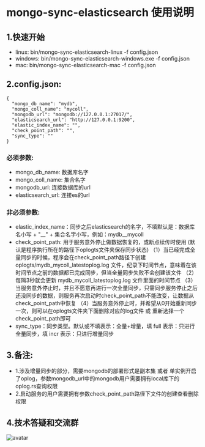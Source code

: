 # mongo-sync-elasticsearch 使用说明


## 1.快速开始
* linux: bin/mongo-sync-elasticsearch-linux -f config.json
* windows: bin/mongo-sync-elasticsearch-windows.exe -f config.json
* mac: bin/mongo-sync-elasticsearch-mac -f config.json

## 2.config.json:
```
{
  "mongo_db_name": "mydb",
  "mongo_coll_name": "mycoll",
  "mongodb_url": "mongodb://127.0.0.1:27017/",
  "elasticsearch_url": "http://127.0.0.1:9200",
  "elastic_index_name": "",
  "check_point_path": "",
  "sync_type": ""
}

```

### 必须参数:
* mongo_db_name: 数据库名字
* mongo_coll_name: 集合名字
* mongodb_url: 连接数据库的url
* elasticsearch_url: 连接es的url

### 非必须参数:
* elastic_index_name：同步之后elasticsearch的名字，不填默认是：数据库名小写 + "__" + 集合名字小写，例如：mydb__mycoll
* check_point_path: 用于服务意外停止做数据恢复的，或断点续传时使用 (默认是程序执行所在的路径下oplogts文件夹保存同步状态)
（1）当已经完成全量同步的时候，程序会在check_point_path路径下创建 oplogts/mydb_mycoll_latestoplog.log 文件，纪录下时间节点，意味着在该时间节点之前的数据都已完成同步，但当全量同步失败不会创建该文件 
（2）每隔3秒就会更新 mydb_mycoll_latestoplog.log 文件里面的时间节点 
（3）当服务意外停止时，并且不愿意再进行一次全量同步，只需同步服务停止之后还没同步的数据，则服务再次启动时check_point_path不能改变，让数据从check_point_path中恢复 
（4）当服务意外停止时，并希望从0开始重新同步一次，则可以在oplogts文件夹下面删除对应的log文件 或 重新选择一个check_point_path即可
* sync_type：同步类型。默认或不填表示：全量+增量，填 full 表示：只进行全量同步，填 incr 表示：只进行增量同步 


## 3.备注:
* 1.涉及增量同步的部分，需要mongodb的部署形式是副本集 或者 单实例开启了oplog，参数mongodb_url中的mongodb用户需要拥有local库下的oplog.rs查询权限
* 2.启动服务的用户需要拥有参数check_point_path路径下文件的创建查看删除权限

## 4.技术答疑和交流群
![avatar](pic/qq群.png)
